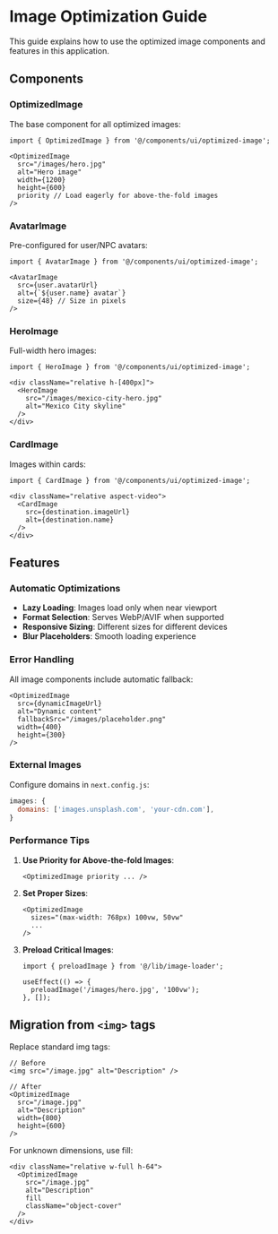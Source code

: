 # Image Optimization Guide

This guide explains how to use the optimized image components and features in this application.

## Components

### OptimizedImage
The base component for all optimized images:

```tsx
import { OptimizedImage } from '@/components/ui/optimized-image';

<OptimizedImage
  src="/images/hero.jpg"
  alt="Hero image"
  width={1200}
  height={600}
  priority // Load eagerly for above-the-fold images
/>
```

### AvatarImage
Pre-configured for user/NPC avatars:

```tsx
import { AvatarImage } from '@/components/ui/optimized-image';

<AvatarImage
  src={user.avatarUrl}
  alt={`${user.name} avatar`}
  size={48} // Size in pixels
/>
```

### HeroImage
Full-width hero images:

```tsx
import { HeroImage } from '@/components/ui/optimized-image';

<div className="relative h-[400px]">
  <HeroImage
    src="/images/mexico-city-hero.jpg"
    alt="Mexico City skyline"
  />
</div>
```

### CardImage
Images within cards:

```tsx
import { CardImage } from '@/components/ui/optimized-image';

<div className="relative aspect-video">
  <CardImage
    src={destination.imageUrl}
    alt={destination.name}
  />
</div>
```

## Features

### Automatic Optimizations
- **Lazy Loading**: Images load only when near viewport
- **Format Selection**: Serves WebP/AVIF when supported
- **Responsive Sizing**: Different sizes for different devices
- **Blur Placeholders**: Smooth loading experience

### Error Handling
All image components include automatic fallback:

```tsx
<OptimizedImage
  src={dynamicImageUrl}
  alt="Dynamic content"
  fallbackSrc="/images/placeholder.png"
  width={400}
  height={300}
/>
```

### External Images
Configure domains in `next.config.js`:

```js
images: {
  domains: ['images.unsplash.com', 'your-cdn.com'],
}
```

### Performance Tips

1. **Use Priority for Above-the-fold Images**:
   ```tsx
   <OptimizedImage priority ... />
   ```

2. **Set Proper Sizes**:
   ```tsx
   <OptimizedImage
     sizes="(max-width: 768px) 100vw, 50vw"
     ...
   />
   ```

3. **Preload Critical Images**:
   ```tsx
   import { preloadImage } from '@/lib/image-loader';
   
   useEffect(() => {
     preloadImage('/images/hero.jpg', '100vw');
   }, []);
   ```

## Migration from `<img>` tags

Replace standard img tags:

```tsx
// Before
<img src="/image.jpg" alt="Description" />

// After
<OptimizedImage
  src="/image.jpg"
  alt="Description"
  width={800}
  height={600}
/>
```

For unknown dimensions, use fill:

```tsx
<div className="relative w-full h-64">
  <OptimizedImage
    src="/image.jpg"
    alt="Description"
    fill
    className="object-cover"
  />
</div>
```